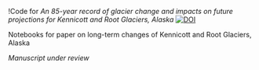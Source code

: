 !Code for *An 85-year record of glacier change and impacts on future projections for Kennicott and Root Glaciers, Alaska*
[![DOI](ttps://zenodo.org/badge/DOI/10.5281/zenodo.14079973.svg)](https://doi.org/10.5281/zenodo.14079973)

Notebooks for paper on long-term changes of Kennicott and Root Glaciers, Alaska

*Manuscript under review*
